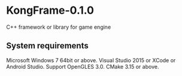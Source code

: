# KongFrame-0.1.0

C++ framework or library for game engine

## System requirements

Microsoft Windows 7 64bit or above.
Visual Studio 2015 or XCode or Android Studio. 
Support OpenGLES 3.0.
CMake 3.15 or above.
